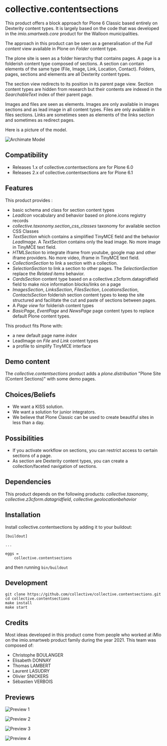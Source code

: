 collective.contentsections
==========================

This product offers a block approach for Plone 6 Classic based entirely on Dexterity content types.
It is largely based on the code that was developed in the *imio.smartweb.core* product for the Walloon municipalities.

The approach in this product can be seen as a generalisation of the *Full content* view available in Plone on *Folder* content type.

The plone site is seen as a folder hierarchy that contains pages.
A page is a folderish content type composed of sections.
A section can contain elements of the same type (File, Image, Link, Location, Contact). Folders, pages, sections and elements are all Dexterity content types.

The section view redirects to its position in its parent page view.
Section content types are hidden from research but their contents are indexed in the *SearchableText* index of their parent page.

Images and files are seen as elements.
Images are only available in images sections and as lead image in all content types.
Files are only available in files sections.
Links are sometimes seen as elements of the links section and sometimes as redirect pages.

Here is a picture of the model.

![Archimate Model](https://raw.githubusercontent.com/sverbois/collective.contentsections/main/docs/images/model.png)

Compatibility
-------------

- Releases 1.x of collective.contentsections are for Plone 6.0
- Releases 2.x of collective.contentsections are for Plone 6.1

Features
--------

This product provides :

- basic schema and class for section content types
- *LeadIcon* vocabulary and behavior based on plone.icons registry records
- *collective.taxonomy.section_css_classes* taxonomy for available section CSS Classes
- *TextSection* which contains a simplified TinyMCE field and the behavior *LeadImage*. A *TextSection* contains only the lead image. No more image in TinyMCE text field.
- *HTMLSection* to integrate iframe from youtube, google map and other iframe providers. No more video, iframe in TinyMCE text field.
- *CollectionSection* to link a section with a collection.
- *SelectionSection* to link a section to other pages. The *SelectionSection* replace the *Related items* behavior.
- *CardsSection* content type based on a collective.z3cform.datagridfield field to make nice information blocks/links on a page
- *ImagesSection*, *LinksSection*, *FilesSection*, *LocationsSection*, *ContactsSection* folderish section content types to keep the site structured and facilitate the cut and paste of sections between pages.
- A *Page view* for folderish content types
- *BasicPage*, *EventPage* and *NewsPage* page content types to replace default Plone content types.

This product fits Plone with:

- a new default page name *index*
- LeadImage on *File* and *Link* content types
- a profile to simplify TinyMCE interface

Demo content
------------

The *collective.contentsections* product adds a *plone.distribution* "Plone Site (Content Sections)" with some demo pages.


Choices/Beliefs
---------------

- We want a KISS solution.
- We want a solution for junior integrators.
- We believe that Plone Classic can be used to create beautiful sites in less than a day.

Possibilities
-------------

- If you activate workflow on sections, you can restrict access to certain sections of a page.
- As section are Dexterity content types, you can create a collection/faceted navigation of sections.

Dependencies
------------

This product depends on the following products: *collective.taxonomy*, *collective.z3cform.datagridfield*, *collective.geolocationbehavior*

Installation
------------

Install collective.contentsections by adding it to your buildout:

    [buildout]

    ...

    eggs =
        collective.contentsections


and then running ``bin/buildout``

Development
-----------

    git clone https://github.com/collective/collective.contentsections.git
    cd collective.contentsections
    make install
    make start

Credits
-------

Most ideas developed in this product come from people who worked at iMio on the imio.smartweb product family during the year 2021. This team was composed of:

- Christophe BOULANGER
- Elisabeth DONNAY
- Thomas LAMBERT
- Laurent LASUDRY
- Olivier SNICKERS
- Sébastien VERBOIS

Previews
--------

![Preview 1](https://raw.githubusercontent.com/sverbois/collective.contentsections/main/docs/images/preview1.png)

![Preview 2](https://raw.githubusercontent.com/sverbois/collective.contentsections/main/docs/images/preview2.png)

![Preview 3](https://raw.githubusercontent.com/sverbois/collective.contentsections/main/docs/images/preview3.png)

![Preview 4](https://raw.githubusercontent.com/sverbois/collective.contentsections/main/docs/images/preview4.png)

